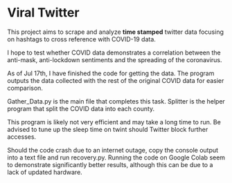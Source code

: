 # **Viral Twitter**
This project aims to scrape and analyze **time stamped** twitter data focusing on hashtags to 
cross reference with COVID-19 data.

I hope to test whether COVID data demonstrates a correlation between the anti-mask, anti-lockdown
sentiments and the spreading of the coronavirus.

As of Jul 17th, I have finished the code for getting the data. The program outputs the data
collected with the rest of the original COVID data for easier comparison.

Gather_Data.py is the main file that completes this task. Splitter is the helper program that
split the COVID data into each county.

This program is likely not very efficient and may take a long time to run. Be advised to tune
up the sleep time on twint should Twitter block further accesses.

Should the code crash due to an internet outage, copy the console output into a text file and 
run recovery.py. Running the code on Google Colab seem to demonstrate significantly better results, although this 
can be due to a lack of updated hardware.
